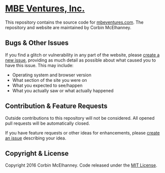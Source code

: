 # [MBE Ventures, Inc.][1]
This repository contains the source code for [mbeventures.com][1]. The repository and website are maintained by Corbin McElhanney.

## Bugs & Other Issues
If you find a glitch or vulnerability in any part of the website, please [create a new issue][2], providing as much detail as possible about what caused you to have this issue. This may include:
- Operating system and browser version
- What section of the site you were on
- What you expected to see/happen
- What you actually saw or what actually happened

## Contribution & Feature Requests
Outside contributions to this repository will not be considered. All opened pull requests will be automatically closed.

If you have feature requests or other ideas for enhancements, please [create an issue][2] describing your idea.

## Copyright & License
Copyright 2016 Corbin McElhanney. Code released under the [MIT License][3].



[1]: http://mbeventures.com
[2]: https://github.com/corbin737/mbeventures/issues
[3]: https://github.com/corbin737/mbeventures/blob/master/LICENSE
